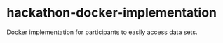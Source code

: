 # hackathon-docker-implementation
Docker implementation for participants to easily access data sets.

